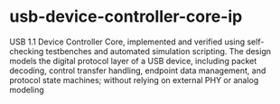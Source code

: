 # usb-device-controller-core-ip
USB 1.1 Device Controller Core, implemented and verified using self-checking testbenches and automated simulation scripting. The design models the digital protocol layer of a USB device, including packet decoding, control transfer handling, endpoint data management, and protocol state machines; without relying on external PHY or analog modeling
